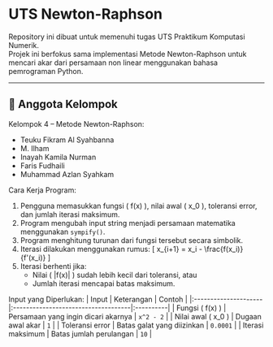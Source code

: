 # UTS Newton-Raphson

Repository ini dibuat untuk memenuhi tugas UTS Praktikum Komputasi Numerik.  
Projek ini berfokus sama implementasi Metode Newton-Raphson untuk mencari akar dari persamaan non linear menggunakan bahasa pemrograman Python.

---

## 👥 Anggota Kelompok

Kelompok 4 – Metode Newton-Raphson:

- Teuku Fikram Al Syahbanna
- M. Ilham
- Inayah Kamila Nurman
- Faris Fudhaili
- Muhammad Azlan Syahkam


Cara Kerja Program:
1. Pengguna memasukkan fungsi \( f(x) \), nilai awal \( x_0 \), toleransi error, dan jumlah iterasi maksimum.
2. Program mengubah input string menjadi persamaan matematika menggunakan `sympify()`.
3. Program menghitung turunan dari fungsi tersebut secara simbolik.
4. Iterasi dilakukan menggunakan rumus:
   \[
   x_{i+1} = x_i - \frac{f(x_i)}{f'(x_i)}
   \]
5. Iterasi berhenti jika:
   - Nilai \( |f(x)| \) sudah lebih kecil dari toleransi, atau  
   - Jumlah iterasi mencapai batas maksimum.
  

Input yang Diperlukan:
| Input                |             Keterangan              | Contoh    |
|:---------------------|:------------------------------------|:----------|
| Fungsi \( f(x) \)    | Persamaan yang ingin dicari akarnya | `x^2 - 2` |
| Nilai awal \( x_0 \) | Dugaan awal akar                    | `1`       |
| Toleransi error      | Batas galat yang diizinkan          | `0.0001`  |
| Iterasi maksimum     | Batas jumlah perulangan             | `10`      |
